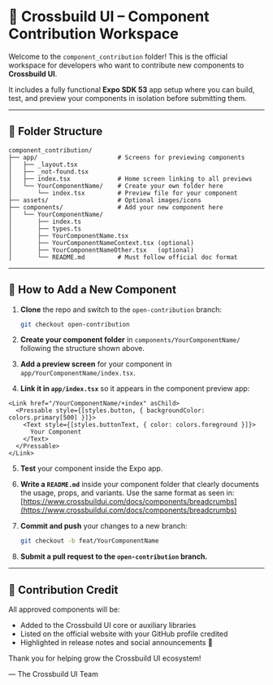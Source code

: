 # 🧱 Crossbuild UI – Component Contribution Workspace

Welcome to the `component_contribution` folder! This is the official workspace for developers who want to contribute new components to **Crossbuild UI**.

It includes a fully functional **Expo SDK 53** app setup where you can build, test, and preview your components in isolation before submitting them.

---

## 📁 Folder Structure

```
component_contribution/
├── app/                      # Screens for previewing components
│   ├── _layout.tsx
│   ├── _not-found.tsx
│   ├── index.tsx             # Home screen linking to all previews
│   └── YourComponentName/    # Create your own folder here
│       └── index.tsx         # Preview file for your component
├── assets/                   # Optional images/icons
├── components/               # Add your new component here
│   └── YourComponentName/
│       ├── index.ts
│       ├── types.ts
│       ├── YourComponentName.tsx
│       ├── YourComponentNameContext.tsx (optional)
│       ├── YourComponentNameOther.tsx   (optional)
│       └── README.md         # Must follow official doc format
```

---

## 🧩 How to Add a New Component

1. **Clone** the repo and switch to the `open-contribution` branch:

   ```bash
   git checkout open-contribution
   ```

2. **Create your component folder** in `components/YourComponentName/` following the structure shown above.

3. **Add a preview screen** for your component in `app/YourComponentName/index.tsx`.

4. **Link it in `app/index.tsx`** so it appears in the component preview app:

```tsx
<Link href="/YourComponentName/+index" asChild>
  <Pressable style={[styles.button, { backgroundColor: colors.primary[500] }]}>
    <Text style={[styles.buttonText, { color: colors.foreground }]}>
      Your Component
    </Text>
  </Pressable>
</Link>
```

5. **Test** your component inside the Expo app.

6. **Write a `README.md`** inside your component folder that clearly documents the usage, props, and variants. Use the same format as seen in:
   [https://www.crossbuildui.com/docs/components/breadcrumbs](https://www.crossbuildui.com/docs/components/breadcrumbs)

7. **Commit and push** your changes to a new branch:

   ```bash
   git checkout -b feat/YourComponentName
   ```

8. **Submit a pull request to the `open-contribution` branch.**

---

## 📌 Contribution Credit

All approved components will be:

* Added to the Crossbuild UI core or auxiliary libraries
* Listed on the official website with your GitHub profile credited
* Highlighted in release notes and social announcements 💙

Thank you for helping grow the Crossbuild UI ecosystem!

— The Crossbuild UI Team
